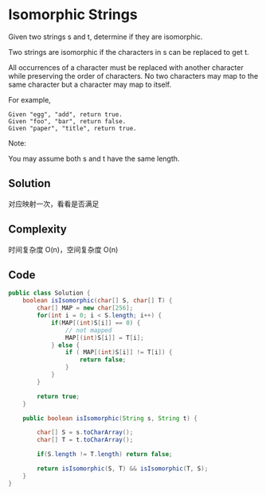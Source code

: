 # Isomorphic Strings

Given two strings s and t, determine if they are isomorphic.

Two strings are isomorphic if the characters in s can be replaced to get t.

All occurrences of a character must be replaced with another character while preserving the order of characters. No two characters may map to the same character but a character may map to itself.

For example,

	Given "egg", "add", return true.
	Given "foo", "bar", return false.
	Given "paper", "title", return true.

Note:

You may assume both s and t have the same length.

## Solution

对应映射一次，看看是否满足

## Complexity

时间复杂度 O(n)，空间复杂度 O(n)

## Code

```java
public class Solution {
    boolean isIsomorphic(char[] S, char[] T) {
        char[] MAP = new char[256];
        for(int i = 0; i < S.length; i++) {
            if(MAP[(int)S[i]] == 0) {
                // not mapped
                MAP[(int)S[i]] = T[i];
            } else {
                if ( MAP[(int)S[i]] != T[i]) {
                    return false;
                }
            }
        }

        return true;
    }

    public boolean isIsomorphic(String s, String t) {

        char[] S = s.toCharArray();
        char[] T = t.toCharArray();

        if(S.length != T.length) return false;

        return isIsomorphic(S, T) && isIsomorphic(T, S);
    }
}
```

